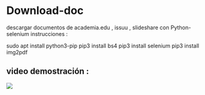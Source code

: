 # Download-doc
descargar documentos de  academia.edu , issuu , slideshare con Python-selenium
instrucciones : 

sudo apt install python3-pip
pip3 install bs4
pip3 install selenium
pip3 install img2pdf

## video demostración :

[![](https://img.youtube.com/vi/B7rkj3qKLVk/0.jpg)](https://www.youtube.com/watch?v=B7rkj3qKLVk)

